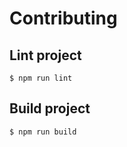 # Contributing

## Lint project

```console
$ npm run lint
```

## Build project

```console
$ npm run build
```
